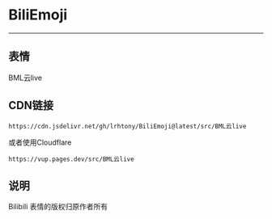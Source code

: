 # BiliEmoji
---
## 表情
BML云live
## CDN链接
```
https://cdn.jsdelivr.net/gh/lrhtony/BiliEmoji@latest/src/BML云live
```
或者使用Cloudflare
```
https://vup.pages.dev/src/BML云live
```
## 说明
Bilibili 表情的版权归原作者所有
